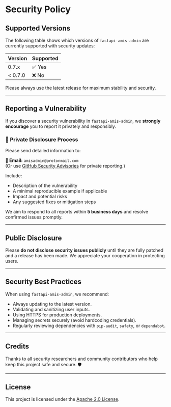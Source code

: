 # Security Policy

## Supported Versions

The following table shows which versions of `fastapi-amis-admin` are currently supported with security updates:

| Version | Supported |
|---------|-----------|
| 0.7.x   | ✅ Yes     |
| < 0.7.0 | ❌ No      |

Please always use the latest release for maximum stability and security.

---

## Reporting a Vulnerability

If you discover a security vulnerability in `fastapi-amis-admin`, we **strongly encourage** you to report it privately and responsibly.

### 🔐 Private Disclosure Process

Please send detailed information to:

**📧 Email:** `amisadmin@protonmail.com`  
(Or use [GitHub Security Advisories](https://docs.github.com/en/code-security/security-advisories/guidance-on-reporting-and-writing) for private reporting.)

Include:

- Description of the vulnerability
- A minimal reproducible example if applicable
- Impact and potential risks
- Any suggested fixes or mitigation steps

We aim to respond to all reports within **5 business days** and resolve confirmed issues promptly.

---

## Public Disclosure

Please **do not disclose security issues publicly** until they are fully patched and a release has been made. We appreciate your cooperation in protecting users.

---

## Security Best Practices

When using `fastapi-amis-admin`, we recommend:

- Always updating to the latest version.
- Validating and sanitizing user inputs.
- Using HTTPS for production deployments.
- Managing secrets securely (avoid hardcoding credentials).
- Regularly reviewing dependencies with `pip-audit`, `safety`, or `dependabot`.

---

## Credits

Thanks to all security researchers and community contributors who help keep this project safe and secure. 🛡️

---

## License

This project is licensed under the [Apache 2.0 License](./LICENSE).
